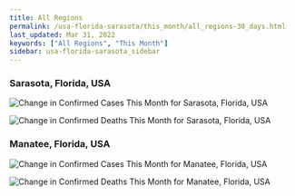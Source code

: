 ```yaml
---
title: All Regions
permalink: /usa-florida-sarasota/this_month/all_regions-30_days.html
last_updated: Mar 31, 2022
keywords: ["All Regions", "This Month"]
sidebar: usa-florida-sarasota_sidebar
---
```


<h3>Sarasota, Florida, USA</h3>

![Change in Confirmed Cases This Month for Sarasota, Florida, USA](/covid_tracker/images/graphs/usa-florida-sarasota-delta_confirmed-30_days_graph.png)

![Change in Confirmed Deaths This Month for Sarasota, Florida, USA](/covid_tracker/images/graphs/usa-florida-sarasota-delta_deaths-30_days_graph.png)

<h3>Manatee, Florida, USA</h3>

![Change in Confirmed Cases This Month for Manatee, Florida, USA](/covid_tracker/images/graphs/usa-florida-manatee-delta_confirmed-30_days_graph.png)

![Change in Confirmed Deaths This Month for Manatee, Florida, USA](/covid_tracker/images/graphs/usa-florida-manatee-delta_deaths-30_days_graph.png)
